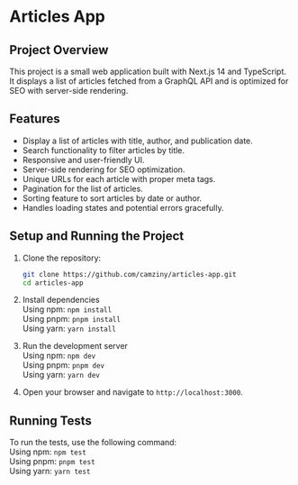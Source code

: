 # Articles App

## Project Overview

This project is a small web application built with Next.js 14 and TypeScript. It displays a list of articles fetched from a GraphQL API and is optimized for SEO with server-side rendering.

## Features

- Display a list of articles with title, author, and publication date.
- Search functionality to filter articles by title.
- Responsive and user-friendly UI.
- Server-side rendering for SEO optimization.
- Unique URLs for each article with proper meta tags.
- Pagination for the list of articles.
- Sorting feature to sort articles by date or author.
- Handles loading states and potential errors gracefully.

## Setup and Running the Project

1. Clone the repository:

   ```bash
   git clone https://github.com/camziny/articles-app.git
   cd articles-app

   ```

2. Install dependencies<br />
   Using npm:
   `npm install`<br />
   Using pnpm:
   `pnpm install`<br />
   Using yarn:
   `yarn install`<br />

4. Run the development server<br />
   Using npm:
   `npm dev`<br />
   Using pnpm:
   `pnpm dev`<br />
   Using yarn:
   `yarn dev`

5. Open your browser and navigate to `http://localhost:3000`.

## Running Tests
   To run the tests, use the following command:<br />
   Using npm:
   `npm test`<br />
   Using pnpm:
   `pnpm test`<br />
   Using yarn:
   `yarn test`<br />
